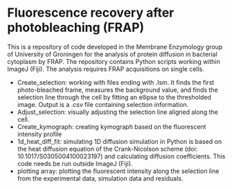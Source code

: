 # Fluorescence recovery after photobleaching (FRAP) 

This is a repository of code developed in the Membrane Enzymology group of University of Groningen for the analysis of protein diffusion in bacterial cytoplasm by FRAP.
The repository contains Python scripts working within ImageJ (Fiji). The analysis requires FRAP acquisitions on single cells.     

* Create_selection: working with files ending with .lsm. It finds the first photo-bleached frame, measures the background value, and finds the selection line through the cell by fitting an ellipse to the thresholded image. Output is a .csv file containing selection information.
* Adjust_selection: visually adjusting the selection line aligned along the cell.
* Create_kymograph: creating kymograph based on the fluorescent intensity profile
* 1d_heat_diff_fit: simulating 1D diffusion simulation in Python is based on the heat diffusion equation of the Crank-Nicolson scheme (doi: 10.1017/S0305004100023197) and calculating diffusion coefficients. This code needs be run outside ImageJ (Fiji).
* plotting array: plotting the fluorescent intensity along the selection line from the experimental data, simulation data and residuals.   

